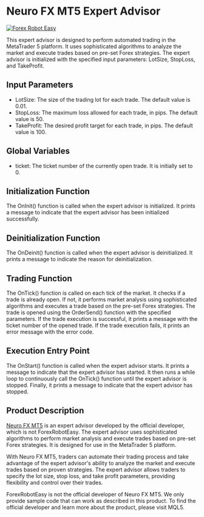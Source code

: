 # Neuro FX MT5 Expert Advisor

[![Forex Robot Easy](https://www.forexroboteasy.com)](https://www.forexroboteasy.com)

This expert advisor is designed to perform automated trading in the MetaTrader 5 platform. It uses sophisticated algorithms to analyze the market and execute trades based on pre-set Forex strategies. The expert advisor is initialized with the specified input parameters: LotSize, StopLoss, and TakeProfit.

## Input Parameters

- LotSize: The size of the trading lot for each trade. The default value is 0.01.
- StopLoss: The maximum loss allowed for each trade, in pips. The default value is 50.
- TakeProfit: The desired profit target for each trade, in pips. The default value is 100.

## Global Variables

- ticket: The ticket number of the currently open trade. It is initially set to 0.

## Initialization Function

The OnInit() function is called when the expert advisor is initialized. It prints a message to indicate that the expert advisor has been initialized successfully.

## Deinitialization Function

The OnDeinit() function is called when the expert advisor is deinitialized. It prints a message to indicate the reason for deinitialization.

## Trading Function

The OnTick() function is called on each tick of the market. It checks if a trade is already open. If not, it performs market analysis using sophisticated algorithms and executes a trade based on the pre-set Forex strategies. The trade is opened using the OrderSend() function with the specified parameters. If the trade execution is successful, it prints a message with the ticket number of the opened trade. If the trade execution fails, it prints an error message with the error code.

## Execution Entry Point

The OnStart() function is called when the expert advisor starts. It prints a message to indicate that the expert advisor has started. It then runs a while loop to continuously call the OnTick() function until the expert advisor is stopped. Finally, it prints a message to indicate that the expert advisor has stopped.

## Product Description

[Neuro FX MT5](https://forexroboteasy.com/forex-robot-review/neuro-fx-mt5-review-buy-get-bonus-ea-free/) is an expert advisor developed by the official developer, which is not ForexRobotEasy. The expert advisor uses sophisticated algorithms to perform market analysis and execute trades based on pre-set Forex strategies. It is designed for use in the MetaTrader 5 platform.

With Neuro FX MT5, traders can automate their trading process and take advantage of the expert advisor's ability to analyze the market and execute trades based on proven strategies. The expert advisor allows traders to specify the lot size, stop loss, and take profit parameters, providing flexibility and control over their trades.

ForexRobotEasy is not the official developer of Neuro FX MT5. We only provide sample code that can work as described in this product. To find the official developer and learn more about the product, please visit MQL5.

